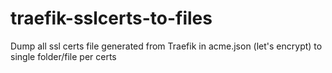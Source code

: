 # traefik-sslcerts-to-files
Dump all ssl certs file generated from Traefik in acme.json (let's encrypt) to single folder/file per certs
